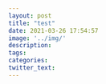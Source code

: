 ```yaml
---
layout: post
title: "test"
date: 2021-03-26 17:54:57
image: '../img/'
description:
tags:
categories:
twitter_text:
---
```

